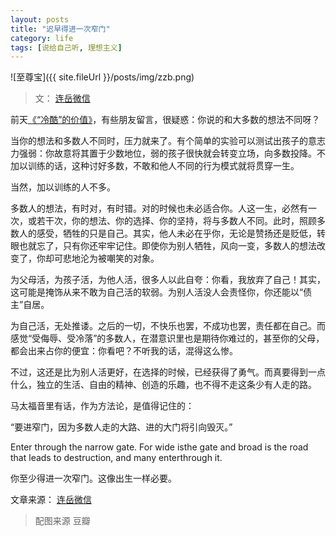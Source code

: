 ```yaml
---
layout: posts
title: "迟早得进一次窄门"
category: life
tags: [说给自己听, 理想主义]
---
```


![至尊宝]({{ site.fileUrl }}/posts/img/zzb.png)

> 文： [连岳微信](http://mp.weixin.qq.com/s?__biz=MjM5NDU0Mjk2MQ==&mid=202901242&idx=1&sn=187e86350564cb4755996aeb04b44f93&3rd=MzA3MDU4NTYzMw==&scene=6#rd) 
<!--break-->
前天[《“冷酷”的价值》](http://mp.weixin.qq.com/s?__biz=MjM5NDU0Mjk2MQ==&mid=202849212&idx=1&sn=365e637ddf0797189aedabd56b050d11&3rd=MzA3MDU4NTYzMw==&scene=6#rd)，有些朋友留言，很疑惑：你说的和大多数的想法不同呀？

当你的想法和多数人不同时，压力就来了。有个简单的实验可以测试出孩子的意志力强弱：你故意将其置于少数地位，弱的孩子很快就会转变立场，向多数投降。不加以训练的话，这种讨好多数，不敢和他人不同的行为模式就将贯穿一生。

当然，加以训练的人不多。

多数人的想法，有时对，有时错。对的时候也未必适合你。人这一生，必然有一次，或若干次，你的想法、你的选择、你的坚持，将与多数人不同。此时，照顾多数人的感受，牺牲的只是自己。其实，他人未必在乎你，无论是赞扬还是贬低，转眼也就忘了，只有你还牢牢记住。即使你为别人牺牲，风向一变，多数人的想法改变了，你却可悲地沦为被嘲笑的对象。

为父母活，为孩子活，为他人活，很多人以此自夸：你看，我放弃了自己！其实，这可能是掩饰从来不敢为自己活的软弱。为别人活没人会责怪你，你还能以“债主”自居。

为自己活，无处推诿。之后的一切，不快乐也罢，不成功也罢，责任都在自己。而感觉“受侮辱、受冷落”的多数人，在潜意识里也是期待你难过的，甚至你的父母，都会出来占你的便宜：你看吧？不听我的话，混得这么惨。

不过，这还是比为别人活更好，在选择的时候，已经获得了勇气。而真要得到一点什么，独立的生活、自由的精神、创造的乐趣，也不得不走这条少有人走的路。

马太福音里有话，作为方法论，是值得记住的：

“要进窄门，因为多数人走的大路、进的大门将引向毁灭。”

Enter through the narrow gate. For wide isthe gate and broad is the road that leads to destruction, and many enterthrough it.

你至少得进一次窄门。这像出生一样必要。

文章来源： [连岳微信](http://mp.weixin.qq.com/s?__biz=MjM5NDU0Mjk2MQ==&mid=202901242&idx=1&sn=187e86350564cb4755996aeb04b44f93&3rd=MzA3MDU4NTYzMw==&scene=6#rd) 

>配图来源 豆瓣